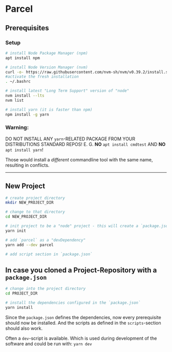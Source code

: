 # Parcel

## Prerequisites

### Setup

```bash
# install Node Package Manager (npm)
apt install npm

# install Node Version Manager (nvm)
curl -o- https://raw.githubusercontent.com/nvm-sh/nvm/v0.39.2/install.sh | bash
#activate the fresh installation
. ~/.bashrc

# install latest "Long Term Support" version of "node"
nvm install --lts
nvm list

# install yarn (it is faster than npm)
npm install -g yarn

```

### Warning:
DO NOT INSTALL ANY `yarn`-RELATED PACKAGE FROM YOUR DISTRIBUTIONS STANDARD REPOS!
E. G. **NO** `apt install cmdtest` AND **NO** `apt install yarn`!

Those would install a _different_ commandline tool with the same name, resulting in conflicts.

--- 

## New Project

```bash
# create project directory
mkdir NEW_PROJECT_DIR

# change to that directory
cd NEW_PROJECT_DIR

# init project to be a "node" project - this will create a `package.json`
yarn init

# add `parcel` as a "devDependency"
yarn add --dev parcel

# add script section in `package.json`


```

## In case you cloned a Project-Repository with a `package.json`
```bash
# change into the project directory
cd PROJECT_DIR

# install the dependencies configured in the `package.json`
yarn install

```

Since the `package.json` defines the dependencies, now every prerequisite should now be installed. And the scripts as defined in the `scripts`-section should also work.

Often a `dev`-script is available. Which is used during development of the software and could be run with: `yarn dev`

